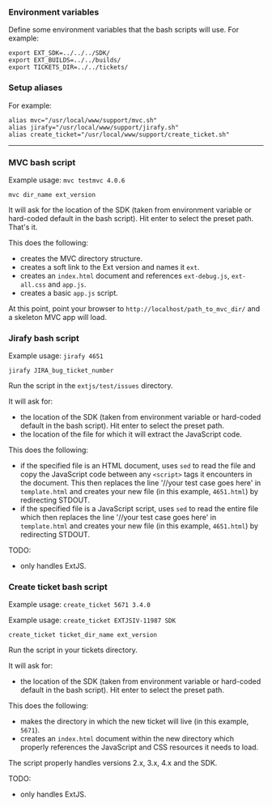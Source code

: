 ### Environment variables
Define some environment variables that the bash scripts will use.
For example:

    export EXT_SDK=../../../SDK/
    export EXT_BUILDS=../../builds/
    export TICKETS_DIR=../../tickets/

### Setup aliases
For example:

    alias mvc="/usr/local/www/support/mvc.sh"
    alias jirafy="/usr/local/www/support/jirafy.sh"
    alias create_ticket="/usr/local/www/support/create_ticket.sh"

----------------------------------------------------------------------------------------

### MVC bash script
Example usage:
    `mvc testmvc 4.0.6`

    mvc dir_name ext_version

It will ask for the location of the SDK (taken from environment variable or hard-coded default in the bash script).  Hit enter to select the preset path.  That's it.

This does the following:

- creates the MVC directory structure.
- creates a soft link to the Ext version and names it `ext`.
- creates an `index.html` document and references `ext-debug.js`, `ext-all.css` and `app.js`.
- creates a basic `app.js` script.

At this point, point your browser to `http://localhost/path_to_mvc_dir/` and a skeleton MVC app will load.

### Jirafy bash script
Example usage:
    `jirafy 4651`

    jirafy JIRA_bug_ticket_number

Run the script in the `extjs/test/issues` directory.

It will ask for:

- the location of the SDK (taken from environment variable or hard-coded default in the bash script).  Hit enter to select the preset path.
- the location of the file for which it will extract the JavaScript code.

This does the following:

- if the specified file is an HTML document, uses `sed` to read the file and copy the JavaScript code between any `<script>` tags it encounters in the document.  This then replaces the line '//your test case goes here' in `template.html` and creates your new file (in this example, `4651.html`) by redirecting STDOUT.
- if the specified file is a JavaScript script, uses `sed` to read the entire file which then replaces the line '//your test case goes here' in `template.html` and creates your new file (in this example, `4651.html`) by redirecting STDOUT.

TODO:

- only handles ExtJS.

### Create ticket bash script
Example usage:
    `create_ticket 5671 3.4.0`

Example usage:
    `create_ticket EXTJSIV-11987 SDK`

    create_ticket ticket_dir_name ext_version

Run the script in your tickets directory.

It will ask for:

- the location of the SDK (taken from environment variable or hard-coded default in the bash script).  Hit enter to select the preset path.

This does the following:

- makes the directory in which the new ticket will live (in this example, `5671`).
- creates an `index.html` document within the new directory which properly references the JavaScript and CSS resources it needs to load.

The script properly handles versions 2.x, 3.x, 4.x and the SDK.

TODO:

 - only handles ExtJS.
